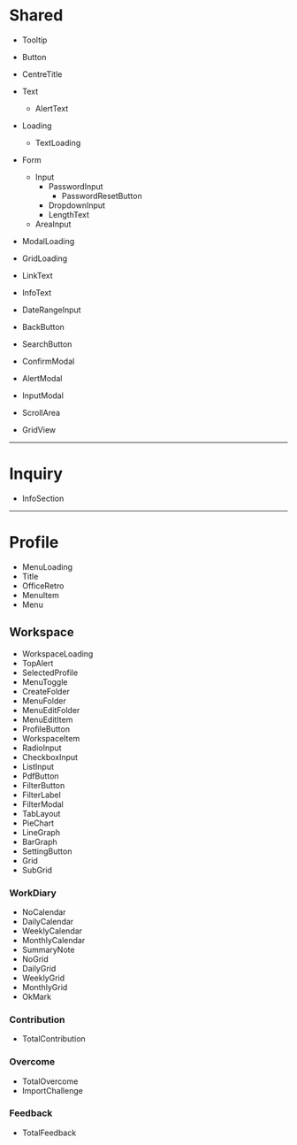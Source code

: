 # Shared

- Tooltip
- Button
- CentreTitle
- Text
  - AlertText
- Loading
  - TextLoading
- Form

  - Input
    - PasswordInput
      - PasswordResetButton
    - DropdownInput
    - LengthText
  - AreaInput

- ModalLoading
- GridLoading
- LinkText
- InfoText
- DateRangeInput
- BackButton
- SearchButton
- ConfirmModal
- AlertModal
- InputModal
- ScrollArea
- GridView

---

# Inquiry

- InfoSection

---

# Profile

- MenuLoading
- Title
- OfficeRetro
- MenuItem
- Menu

## Workspace

- WorkspaceLoading
- TopAlert
- SelectedProfile
- MenuToggle
- CreateFolder
- MenuFolder
- MenuEditFolder
- MenuEditItem
- ProfileButton
- WorkspaceItem
- RadioInput
- CheckboxInput
- ListInput
- PdfButton
- FilterButton
- FilterLabel
- FilterModal
- TabLayout
- PieChart
- LineGraph
- BarGraph
- SettingButton
- Grid
- SubGrid

### WorkDiary

- NoCalendar
- DailyCalendar
- WeeklyCalendar
- MonthlyCalendar
- SummaryNote
- NoGrid
- DailyGrid
- WeeklyGrid
- MonthlyGrid
- OkMark

### Contribution

- TotalContribution

### Overcome

- TotalOvercome
- ImportChallenge

### Feedback

- TotalFeedback
